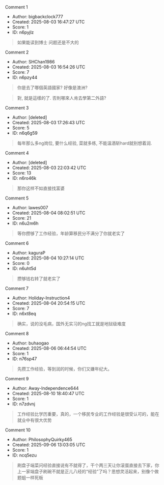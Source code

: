 Comment 1

- Author: bigbackclock777
- Created: 2025-08-03 16:47:27 UTC
- Score: 1
- ID: n6pyjlz

> 如果能读到博士 问题还是不大的

Comment 2

- Author: SHChan1986
- Created: 2025-08-03 16:54:26 UTC
- Score: 7
- ID: n6pzy44

> 你是去了哪個英語國家? 好像是澳洲?

> 對, 就是這樣的了. 否則哪來人肯去學第二外語?

Comment 3

- Author: [deleted]
- Created: 2025-08-03 17:26:43 UTC
- Score: 5
- ID: n6q6g59

> 每年那么多ng岗位, 要什么经验, 菜就多练, 不能温酒斩hard就别想着润.

Comment 4

- Author: [deleted]
- Created: 2025-08-03 22:03:42 UTC
- Score: 13
- ID: n6ro46k

> 那你这样不如直接找富婆

Comment 5

- Author: lawes007
- Created: 2025-08-04 08:02:51 UTC
- Score: 21
- ID: n6u2m6h

> 等你攒够了工作经验，年龄算移民分不满分了你就老实了

Comment 6

- Author: kaguraP
- Created: 2025-08-04 10:27:14 UTC
- Score: 0
- ID: n6uht5d

> 攒够钱右转了就老实了

Comment 7

- Author: Holiday-Instruction4
- Created: 2025-08-04 20:54:15 UTC
- Score: 7
- ID: n6xt8eq

> 确实，说的没毛病，国外无实习的ng找工就是地狱级难度

Comment 8

- Author: buhaogao
- Created: 2025-08-06 06:44:54 UTC
- Score: 1
- ID: n76sp47

> 先攒工作经验，等到润的时候，你们又嫌年纪大。

Comment 9

- Author: Away-Independence644
- Created: 2025-08-10 18:40:47 UTC
- Score: 1
- ID: n7zdvnj

> 工作经验比学历重要，真的，一个移民专业的工作经验是很受认可的，能在就业中有很大优势

Comment 10

- Author: PhilosophyQuirky465
- Created: 2025-09-06 13:03:05 UTC
- Score: 1
- ID: ncq5ezu

> 刷盘子端菜问经验直接说有不就得了，干个两三天让你滚蛋直接去下家，你上一家端盘子刷碗不就是正儿八经的“经验”了吗？思想灵活起来，别像个做题蛆一样死板
